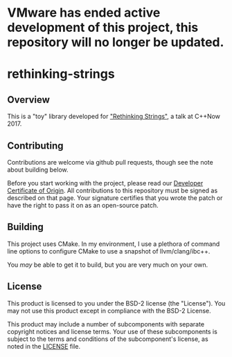 # VMware has ended active development of this project, this repository will no longer be updated.

# rethinking-strings

## Overview

This is a "toy" library developed for ["Rethinking
Strings"](https://cppnow2017.sched.com/event/A8Id), a talk at C++Now 2017.

## Contributing

Contributions are welcome via github pull requests, though see the note about
building below.

Before you start working with the project, please read our [Developer
Certificate of Origin](https://cla.vmware.com/dco). All contributions to this
repository must be signed as described on that page. Your signature certifies that
you wrote the patch or have the right to pass it on as an open-source patch.

## Building

This project uses CMake. In my environment, I use a plethora of command line
options to configure CMake to use a snapshot of llvm/clang/ibc++.

You _may_ be able to get it to build, but you are very much on your own.

## License

This product is licensed to you under the BSD-2 license (the "License"). You may
not use this product except in compliance with the BSD-2 License.

This product may include a number of subcomponents with separate copyright
notices and license terms. Your use of these subcomponents is subject to the
terms and conditions of the subcomponent's license, as noted in the
[LICENSE](LICENSE.txt) file.
